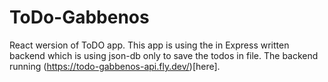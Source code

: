 # ToDo-Gabbenos
React wersion of ToDO app. This app is using the in Express written backend which is using json-db only to save the todos in file.
The backend running (https://todo-gabbenos-api.fly.dev/)[here].
